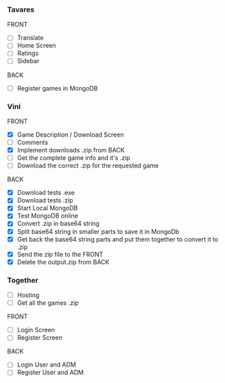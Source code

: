 ### Tavares

FRONT

- [ ] Translate
- [ ] Home Screen
- [ ] Ratings
- [ ] Sidebar

BACK

- [ ] Register games in MongoDB

### Vini

FRONT 

- [x] Game Description / Download Screen
- [ ] Comments
- [x] Implement downloads .zip from BACK
- [ ] Get the complete game info and it's .zip
- [ ] Download the correct .zip for the requested game

BACK

- [x] Download tests .exe
- [x] Download tests .zip
- [x] Start Local MongoDB 
- [x] Test MongoDB online
- [x] Convert .zip in base64 string
- [x] Split base64 string in smaller parts to save it in MongoDb
- [x] Get back the base64 string parts and put them together to convert it to .zip
- [x] Send the zip file to the FRONT
- [x] Delete the output.zip from BACK

### Together

- [ ] Hosting
- [ ] Get all the games .zip

FRONT 

- [ ] Login Screen 
- [ ] Register Screen

BACK

- [ ] Login User and ADM
- [ ] Register User and ADM
